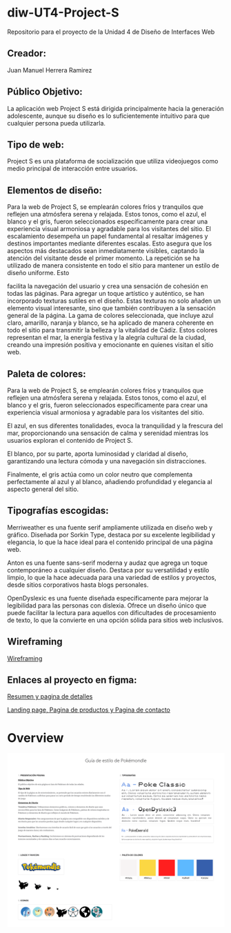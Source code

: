 # diw-UT4-Project-S

Repositorio para el proyecto de la Unidad 4 de Diseño de Interfaces Web

## **Creador:**

Juan Manuel Herrera Ramirez

## **Público Objetivo:**

La aplicación web Project S está dirigida principalmente hacia la generación adolescente, aunque su diseño es lo suficientemente intuitivo para que cualquier persona pueda utilizarla.

## **Tipo de web:**

Project S es una plataforma de socialización que utiliza videojuegos como medio principal de interacción entre usuarios.

## **Elementos de diseño:**

Para la web de Project S, se emplearán colores fríos y tranquilos que reflejen una atmósfera serena y relajada. Estos tonos, como el azul, el blanco y el gris, fueron seleccionados específicamente para crear una experiencia visual armoniosa y agradable para los visitantes del sitio. El escalamiento desempeña un papel fundamental al resaltar imágenes y destinos importantes mediante diferentes escalas. Esto asegura que los aspectos más destacados sean inmediatamente visibles, captando la atención del visitante desde el primer momento. La repetición se ha utilizado de manera consistente en todo el sitio para mantener un estilo de diseño uniforme. Esto

facilita la navegación del usuario y crea una sensación de cohesión en todas las páginas. Para agregar un toque artístico y auténtico, se han incorporado texturas sutiles en el diseño. Estas texturas no solo añaden un elemento visual interesante, sino que también contribuyen a la sensación general de la página. La gama de colores seleccionada, que incluye azul claro, amarillo, naranja y blanco, se ha aplicado de manera coherente en todo el sitio para transmitir la belleza y la vitalidad de Cádiz. Estos colores representan el mar, la energía festiva y la alegría cultural de la ciudad, creando una impresión positiva y emocionante en quienes visitan el sitio web.

## **Paleta de colores:**

Para la web de Project S, se emplearán colores fríos y tranquilos que reflejen una atmósfera serena y relajada. Estos tonos, como el azul, el blanco y el gris, fueron seleccionados específicamente para crear una experiencia visual armoniosa y agradable para los visitantes del sitio.

El azul, en sus diferentes tonalidades, evoca la tranquilidad y la frescura del mar, proporcionando una sensación de calma y serenidad mientras los usuarios exploran el contenido de Project S.

El blanco, por su parte, aporta luminosidad y claridad al diseño, garantizando una lectura cómoda y una navegación sin distracciones.

Finalmente, el gris actúa como un color neutro que complementa perfectamente al azul y al blanco, añadiendo profundidad y elegancia al aspecto general del sitio.

## **Tipografías escogidas:**

Merriweather es una fuente serif ampliamente utilizada en diseño web y gráfico. Diseñada por Sorkin Type, destaca por su excelente legibilidad y elegancia, lo que la hace ideal para el contenido principal de una página web.

Anton es una fuente sans-serif moderna y audaz que agrega un toque contemporáneo a cualquier diseño. Destaca por su versatilidad y estilo limpio, lo que la hace adecuada para una variedad de estilos y proyectos, desde sitios corporativos hasta blogs personales.

OpenDyslexic es una fuente diseñada específicamente para mejorar la legibilidad para las personas con dislexia. Ofrece un diseño único que puede facilitar la lectura para aquellos con dificultades de procesamiento de texto, lo que la convierte en una opción sólida para sitios web inclusivos.

## **Wireframing**
[Wireframing](Readme-stuff/Wireframing)
## **Enlaces al proyecto en figma:**

[Resumen y pagina de detalles](https://www.figma.com/file/Z2lhgLJsMvojWVAQnBcClE/Untitled?type=design&node-id=1%3A127&mode=design&t=TiwLMtSqAgyh6yOk-1)


[Landing page, Pagina de productos y Pagina de contacto](https://www.figma.com/file/29IunopiW3JlIPl47vRxHY/Untitled?type=design&node-id=2%3A44&mode=design&t=luMKb9PmDMMhJO53-1)

# Overview
![OverView](https://raw.githubusercontent.com/jleocan773/diw-UT4-Pokemondle/main/imagenesPresentacion/Gu%C3%ADa%20de%20Estilo%20Pok%C3%A9mondle.png)